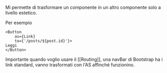 Mi permette di trasformare un componente in un altro componente solo a livello estetico.

Per esempio

```JSX
<Button
	as={Link}
	to={'/posts/${post.id}'}>
Leggi
</Button>
```

Importante quando voglio usare il [[Routing]], una navBar di Bootstrap ha i link standard, vanno trasformati con l'AS affinché funzionino.